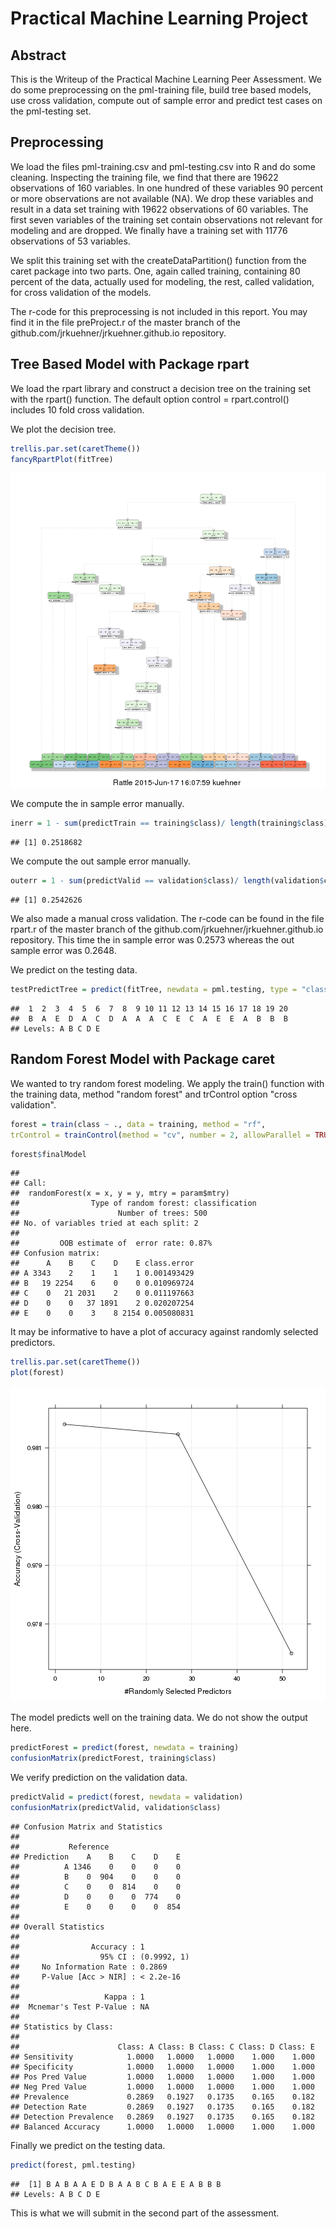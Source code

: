 # Practical Machine Learning Project
##  Abstract

This is the Writeup of the Practical Machine Learning Peer Assessment.
We do some preprocessing on the pml-training file, build tree based models, use cross validation, compute out of sample error and predict test cases on the pml-testing set. 

## Preprocessing

We load the files pml-training.csv and pml-testing.csv into R and do some cleaning. Inspecting the training file, we find that there are 19622 observations of 160 variables. In one hundred of these variables 90 percent or more observations
are not available (NA). We drop these variables and result in a data set training with 19622 observations of 60 variables.
The first seven variables of the training set contain observations not relevant for modeling and are dropped. We finally have a training set with 11776 observations of 53 variables. 



We split this training set with the createDataPartition() function from the caret package
into two parts. One, again called training, containing 80 percent of the data,
actually used for modeling, the 
rest, called validation, for cross validation of the models.

The r-code for this preprocessing is not included in this report. You may find it in the file
preProject.r of the master branch of the github.com/jrkuehner/jrkuehner.github.io repository.

## Tree Based Model with Package rpart

We load the rpart library and construct a decision tree on the training set
with the rpart() function. The default option control = rpart.control() includes
10 fold cross validation.



We plot the decision tree.


```r
trellis.par.set(caretTheme())
fancyRpartPlot(fitTree)
```

![plot of chunk unnamed-chunk-3](figure/unnamed-chunk-3-1.png) 


We compute the in sample error manually.


```r
inerr = 1 - sum(predictTrain == training$class)/ length(training$class); inerr
```

```
## [1] 0.2518682
```

We compute the out sample error manually.


```r
outerr = 1 - sum(predictValid == validation$class)/ length(validation$class); outerr
```

```
## [1] 0.2542626
```

We also made a manual cross validation.
The r-code can be found in the file
rpart.r of the master branch of the github.com/jrkuehner/jrkuehner.github.io repository.
This time the in sample error was 0.2573 whereas the out sample error was 0.2648.

We predict on the testing data.


```r
testPredictTree = predict(fitTree, newdata = pml.testing, type = "class"); testPredictTree
```

```
##  1  2  3  4  5  6  7  8  9 10 11 12 13 14 15 16 17 18 19 20 
##  B  A  E  D  A  C  D  A  A  A  C  E  C  A  E  E  A  B  B  B 
## Levels: A B C D E
```


## Random Forest Model with Package caret

We wanted to try random forest modeling. We apply the train() function
with the training data, method "random forest" and trControl option "cross validation".


```r
forest = train(class ~ ., data = training, method = "rf",
trControl = trainControl(method = "cv", number = 2, allowParallel = TRUE))
```


```r
forest$finalModel
```

```
## 
## Call:
##  randomForest(x = x, y = y, mtry = param$mtry) 
##                Type of random forest: classification
##                      Number of trees: 500
## No. of variables tried at each split: 2
## 
##         OOB estimate of  error rate: 0.87%
## Confusion matrix:
##      A    B    C    D    E class.error
## A 3343    2    1    1    1 0.001493429
## B   19 2254    6    0    0 0.010969724
## C    0   21 2031    2    0 0.011197663
## D    0    0   37 1891    2 0.020207254
## E    0    0    3    8 2154 0.005080831
```
It may be informative to have a plot of accuracy against randomly selected predictors. 


```r
trellis.par.set(caretTheme())
plot(forest)
```

![plot of chunk unnamed-chunk-5](figure/unnamed-chunk-5-1.png) 


The model predicts well on the training data. We do not show the output here.

```r
predictForest = predict(forest, newdata = training)
confusionMatrix(predictForest, training$class)
```

We verify prediction on the validation data.


```r
predictValid = predict(forest, newdata = validation)
confusionMatrix(predictValid, validation$class)
```

```
## Confusion Matrix and Statistics
## 
##           Reference
## Prediction    A    B    C    D    E
##          A 1346    0    0    0    0
##          B    0  904    0    0    0
##          C    0    0  814    0    0
##          D    0    0    0  774    0
##          E    0    0    0    0  854
## 
## Overall Statistics
##                                      
##                Accuracy : 1          
##                  95% CI : (0.9992, 1)
##     No Information Rate : 0.2869     
##     P-Value [Acc > NIR] : < 2.2e-16  
##                                      
##                   Kappa : 1          
##  Mcnemar's Test P-Value : NA         
## 
## Statistics by Class:
## 
##                      Class: A Class: B Class: C Class: D Class: E
## Sensitivity            1.0000   1.0000   1.0000    1.000    1.000
## Specificity            1.0000   1.0000   1.0000    1.000    1.000
## Pos Pred Value         1.0000   1.0000   1.0000    1.000    1.000
## Neg Pred Value         1.0000   1.0000   1.0000    1.000    1.000
## Prevalence             0.2869   0.1927   0.1735    0.165    0.182
## Detection Rate         0.2869   0.1927   0.1735    0.165    0.182
## Detection Prevalence   0.2869   0.1927   0.1735    0.165    0.182
## Balanced Accuracy      1.0000   1.0000   1.0000    1.000    1.000
```

Finally we predict on the testing data.

```r
predict(forest, pml.testing)
```

```
##  [1] B A B A A E D B A A B C B A E E A B B B
## Levels: A B C D E
```

This is what we will submit in the second part of the assessment.

